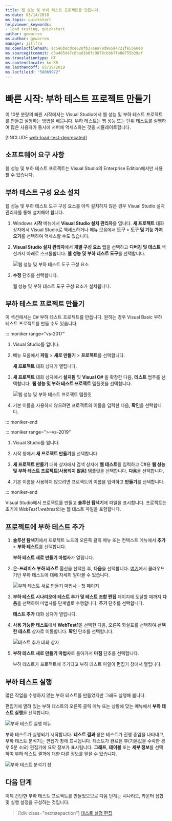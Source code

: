 ```yaml
---
title: 웹 성능 및 부하 테스트 프로젝트를 만듭니다.
ms.date: 03/14/2018
ms.topic: quickstart
helpviewer_keywords:
- load testing, quickstart
author: gewarren
ms.author: gewarren
manager: jillfra
ms.openlocfilehash: ac5e6b8cdce628fb37aea79d965a4721fe5560e0
ms.sourcegitcommit: d3a485d47c6ba01b0fc9878cbbb7fe88755b29af
ms.translationtype: HT
ms.contentlocale: ko-KR
ms.lasthandoff: 03/19/2019
ms.locfileid: "58069972"
---
```

# <a name="quickstart-create-a-load-test-project"></a>빠른 시작: 부하 테스트 프로젝트 만들기

이 10분 분량의 빠른 시작에서는 Visual Studio에서 웹 성능 및 부하 테스트 프로젝트를 만들고 실행하는 방법을 배웁니다. 부하 테스트는 웹 성능 또는 단위 테스트를 실행하여 많은 사용자가 동시에 서버에 액세스하는 것을 시뮬레이트합니다.

[!INCLUDE [web-load-test-deprecated](includes/web-load-test-deprecated.md)]

## <a name="software-requirements"></a>소프트웨어 요구 사항

웹 성능 및 부하 테스트 프로젝트는 Visual Studio의 Enterprise Edition에서만 사용할 수 있습니다.

## <a name="install-the-load-testing-component"></a>부하 테스트 구성 요소 설치

웹 성능 및 부하 테스트 도구 구성 요소를 아직 설치하지 않은 경우 Visual Studio 설치 관리자를 통해 설치해야 합니다.

1. Windows **시작** 메뉴에서 **Visual Studio 설치 관리자**를 엽니다. **새 프로젝트** 대화 상자에서 Visual Studio로 액세스하거나 메뉴 모음에서 **도구** > **도구 및 기능 가져오기**를 선택하여 액세스할 수도 있습니다.

1. **Visual Studio 설치 관리자**에서 **개별 구성 요소** 탭을 선택하고 **디버깅 및 테스트** 섹션까지 아래로 스크롤합니다. **웹 성능 및 부하 테스트 도구**를 선택합니다.

   ![웹 성능 및 부하 테스트 도구 구성 요소](media/web-perf-load-testing-tools-component.png)

1. **수정** 단추를 선택합니다.

   웹 성능 및 부하 테스트 도구 구성 요소가 설치됩니다.

## <a name="create-a-load-test-project"></a>부하 테스트 프로젝트 만들기

이 섹션에서는 C# 부하 테스트 프로젝트를 만듭니다. 원하는 경우 Visual Basic 부하 테스트 프로젝트를 만들 수도 있습니다.

::: moniker range="vs-2017"

1. Visual Studio를 엽니다.

2. 메뉴 모음에서 **파일** > **새로 만들기** > **프로젝트**를 선택합니다.

   **새 프로젝트** 대화 상자가 열립니다.

3. **새 프로젝트** 대화 상자에서 **설치됨** 및 **Visual C#** 을 확장한 다음, **테스트** 범주를 선택합니다. **웹 성능 및 부하 테스트 프로젝트** 템플릿을 선택합니다.

   ![웹 성능 및 부하 테스트 프로젝트 템플릿](media/web-perf-load-test-project-template.png)

4. 기본 이름을 사용하지 않으려면 프로젝트의 이름을 입력한 다음, **확인**을 선택합니다.

::: moniker-end

::: moniker range=">=vs-2019"

1. Visual Studio를 엽니다.

2. 시작 창에서 **새 프로젝트 만들기**를 선택합니다.

3. **새 프로젝트 만들기** 대화 상자에서 검색 상자에 **웹 테스트**를 입력하고 C#용 **웹 성능 및 부하 테스트 프로젝트\[사용되지 않음]** 템플릿을 선택합니다. **다음**을 선택합니다.

4. 기본 이름을 사용하지 않으려면 프로젝트의 이름을 입력하고 **만들기**를 선택합니다.

::: moniker-end

   Visual Studio에서 프로젝트를 만들고 **솔루션 탐색기**에 파일을 표시합니다. 프로젝트는 초기에 *WebTest1.webtest*라는 웹 테스트 파일을 포함합니다.

## <a name="add-a-load-test-to-the-project"></a>프로젝트에 부하 테스트 추가

1. **솔루션 탐색기**에서 프로젝트 노드의 오른쪽 클릭 메뉴 또는 컨텍스트 메뉴에서 **추가** > **부하 테스트**를 선택합니다.

   **부하 테스트 새로 만들기 마법사**가 열립니다.

1. **온-프레미스 부하 테스트** 옵션을 선택한 후, **다음**을 선택합니다. [여기](/azure/devops/test/load-test/get-started-simple-cloud-load-test?view=vsts)에서 클라우드 기반 부하 테스트에 대해 자세히 알아볼 수 있습니다.

   ![부하 테스트 새로 만들기 마법사 - 첫 페이지](media/load-test-wizard-page-1.png)

1. **부하 테스트 시나리오에 테스트 추가 및 테스트 조합 편집** 페이지에 도달할 때까지 **다음**을 선택하여 마법사를 단계별로 수행합니다. **추가** 단추를 선택합니다.

   **테스트 추가** 대화 상자가 열립니다.

1. **사용 가능한 테스트**에서 **WebTest1**을 선택한 다음, 오른쪽 화살표를 선택하여 **선택한 테스트** 상자로 이동합니다. **확인** 단추를 선택합니다.

   ![테스트 추가 대화 상자](media/add-tests-dialog-box.png)

1. **부하 테스트 새로 만들기 마법사**로 돌아가서 **마침** 단추를 선택합니다.

   부하 테스트가 프로젝트에 추가되고 부하 테스트 파일이 편집기 창에서 열립니다.

## <a name="run-the-load-test"></a>부하 테스트 실행

많은 작업을 수행하지 않는 부하 테스트를 만들었지만 그래도 실행해 봅니다.

편집기에 열려 있는 부하 테스트의 오른쪽 클릭 메뉴 또는 상황에 맞는 메뉴에서 **부하 테스트 실행**을 선택합니다.

![부하 테스트 실행 메뉴](media/run-load-test.png)

부하 테스트가 실행되기 시작합니다. **테스트 결과** 창은 테스트가 진행 중임을 나타내고, 부하 테스트 분석기는 편집기 창에 표시됩니다. 테스트가 완료된 후(기본값을 수락한 경우 5분 소요) 편집기에 요약 정보가 표시됩니다. **그래프**, **테이블** 또는 **세부 정보**를 선택하여 부하 테스트 결과에 대한 다른 정보를 얻을 수 있습니다.

![부하 테스트 분석기 창](media/load-test-analyzer.png)

## <a name="next-steps"></a>다음 단계

이제 간단한 부하 테스트 프로젝트를 만들었으므로 다음 단계는 시나리오, 카운터 집합 및 실행 설정을 구성하는 것입니다.

> [!div class="nextstepaction"]
> [테스트 설정 편집](edit-load-tests.md)

